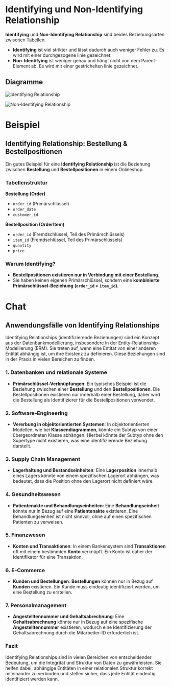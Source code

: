 # Identifying und Non-Identifying Relationship

**Identifying** und **Non-Identifying Relationship** sind beides Beziehungsarten zwischen Tabellen.  

- **Identifying** ist viel strikter und lässt dadurch auch weniger Fehler zu. Es wird mit einer durchgezogene linie gezeichnet.
- **Non-Identifying** ist weniger genau und hängt nicht von dem Parent-Element ab. Es wird mit einer gestrichelten linie gezeichnet.

## Diagramme

![Identifying Relationship](https://github.com/user-attachments/assets/136811f4-4385-464b-85f0-4e9d666bb3b2)

![Non-Identifying Relationship](https://github.com/user-attachments/assets/c3316acd-494f-4f87-a550-f4670c6143a1)
# Beispiel
## Identifying Relationship: Bestellung & Bestellpositionen

Ein gutes Beispiel für eine **Identifying Relationship** ist die Beziehung zwischen **Bestellung** und **Bestellpositionen** in einem Onlineshop.

### Tabellenstruktur

**Bestellung (Order)**  
- `order_id` (Primärschlüssel)  
- `order_date`  
- `customer_id`  

**Bestellposition (OrderItem)**  
- `order_id` (Fremdschlüssel, Teil des Primärschlüssels)  
- `item_id` (Fremdschlüssel, Teil des Primärschlüssels)  
- `quantity`  
- `price`  

### Warum Identifying?  
- **Bestellpositionen existieren nur in Verbindung mit einer Bestellung.**  
- Sie haben keinen eigenen Primärschlüssel, sondern eine **kombinierte Primärschlüssel-Beziehung (`order_id` + `item_id`)**.

# Chat
## Anwendungsfälle von Identifying Relationships

Identifying Relationships (identifizierende Beziehungen) sind ein Konzept aus der Datenbankmodellierung, insbesondere in der Entity-Relationship-Modellierung (ERM). Sie treten auf, wenn eine Entität von einer anderen Entität abhängig ist, um ihre Existenz zu definieren. Diese Beziehungen sind in der Praxis in vielen Bereichen zu finden.

### 1. **Datenbanken und relationale Systeme**
   - **Primärschlüssel-Verknüpfungen**: Ein typisches Beispiel ist die Beziehung zwischen einer **Bestellung** und den **Bestellpositionen**. Die Bestellpositionen existieren nur innerhalb einer Bestellung, daher wird die Bestellung als Identifizierer für die Bestellpositionen verwendet.
   
### 2. **Software-Engineering**
   - **Vererbung in objektorientierten Systemen**: In objektorientierten Modellen, wie bei **Klassendiagrammen**, könnte ein Subtyp von einer übergeordneten Klasse abhängen. Hierbei könnte der Subtyp ohne den Supertype nicht existieren, was eine identifizierende Beziehung darstellt.

### 3. **Supply Chain Management**
   - **Lagerhaltung und Bestandseinheiten**: Eine **Lagerposition** innerhalb eines Lagers könnte von einem spezifischen Lagerort abhängen, was bedeutet, dass die Position ohne den Lagerort nicht definiert wäre.

### 4. **Gesundheitswesen**
   - **Patientenakte und Behandlungseinheiten**: Eine **Behandlungseinheit** könnte nur in Bezug auf eine **Patientenakte** existieren. Eine Behandlungseinheit ist nicht sinnvoll, ohne auf einen spezifischen Patienten zu verweisen.

### 5. **Finanzwesen**
   - **Konten und Transaktionen**: In einem Bankensystem sind **Transaktionen** oft mit einem bestimmten **Konto** verknüpft. Ein Konto ist daher der Identifikator für eine Transaktion.

### 6. **E-Commerce**
   - **Kunden und Bestellungen**: **Bestellungen** können nur in Bezug auf **Kunden** existieren. Ein Kunde muss eindeutig identifiziert werden, um eine Bestellung zu erstellen.

### 7. **Personalmanagement**
   - **Angestelltennummer und Gehaltsabrechnung**: Eine **Gehaltsabrechnung** könnte nur in Bezug auf eine spezifische **Angestelltennummer** existieren, wodurch eine Identifizierung der Gehaltsabrechnung durch die Mitarbeiter-ID erforderlich ist.

### Fazit
Identifying Relationships sind in vielen Bereichen von entscheidender Bedeutung, um die Integrität und Struktur von Daten zu gewährleisten. Sie helfen dabei, abhängige Entitäten in einer relationalen Struktur korrekt miteinander zu verbinden und stellen sicher, dass jede Entität eindeutig identifiziert werden kann.

